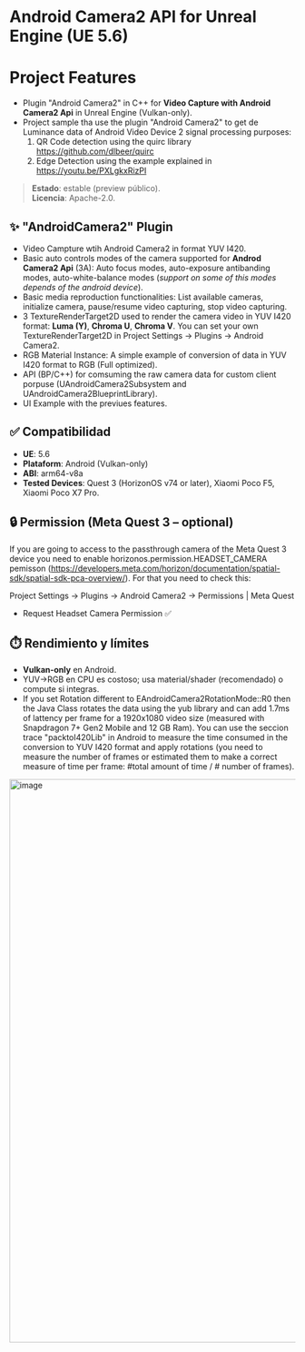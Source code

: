 # Android Camera2 API for Unreal Engine (UE 5.6)

# Project Features
- Plugin "Android Camera2" in C++ for **Video Capture with Android Camera2 Api** in Unreal Engine (Vulkan-only). 
- Project sample tha use the plugin "Android Camera2" to get de Luminance data of Android Video Device 2 signal processing purposes:
    1) QR Code detection using the quirc library https://github.com/dlbeer/quirc
    2) Edge Detection using the example explained in https://youtu.be/PXLgkxRizPI
> **Estado**: estable (preview público).  
> **Licencia**: Apache-2.0.

## ✨ "AndroidCamera2" Plugin 
- Video Campture wtih Android Camera2 in format YUV I420. 
- Basic auto controls modes of the camera supported for **Androd Camera2 Api** (3A): Auto focus modes, auto-exposure antibanding modes, auto-white-balance modes (*support on some of this modes depends of the android device*).
- Basic media reproduction functionalities: List available cameras, initialize camera, pause/resume video capturing, stop video capturing.
- 3 TextureRenderTarget2D used to render the camera video in YUV I420 format: **Luma (Y)**, **Chroma U**, **Chroma V**. You can set your own TextureRenderTarget2D in Project Settings → Plugins → Android Camera2.
- RGB Material Instance: A simple example of conversion of data in YUV I420 format to RGB (Full optimized).
- API (BP/C++) for comsuming the raw camera data for custom client porpuse (UAndroidCamera2Subsystem and UAndroidCamera2BlueprintLibrary).
- UI Example with the previues features.

## ✅ Compatibilidad
- **UE**: 5.6  
- **Plataform**: Android (Vulkan-only)  
- **ABI**: arm64-v8a  
- **Tested Devices**: Quest 3 (HorizonOS v74 or later), Xiaomi Poco F5, Xiaomi Poco X7 Pro.

## 🔒 Permission (Meta Quest 3 – optional)

If you are going to access to the passthrough camera of the Meta Quest 3 device you need to enable horizonos.permission.HEADSET_CAMERA pemisson (https://developers.meta.com/horizon/documentation/spatial-sdk/spatial-sdk-pca-overview/). For that you need to check this:

Project Settings → Plugins → Android Camera2 → Permissions | Meta Quest
-    Request Headset Camera Permission ✅

## ⏱️ Rendimiento y límites
- **Vulkan-only** en Android.  
- YUV→RGB en CPU es costoso; usa material/shader (recomendado) o compute si integras.  
- If you set Rotation different to EAndroidCamera2RotationMode::R0 then the Java Class rotates the data using the yub library and can add 1.7ms of lattency per frame for a 1920x1080 video size (measured with Snapdragon 7+ Gen2 Mobile and 12 GB Ram). You can use the seccion trace "packtoI420Lib" in Android to measure the time consumed in the conversion to YUV I420 format and apply rotations (you need to measure the number of frames or estimated them to make a correct measure of time per frame: #total amount of time / # number of frames).


<img width="2200" height="990" alt="image" src="https://github.com/user-attachments/assets/3d884157-ef39-481d-8f02-8b68604be9d3" />
